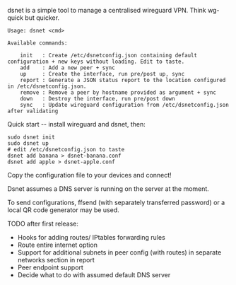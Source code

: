 dsnet is a simple tool to manage a centralised wireguard VPN. Think wg-quick
but quicker.

    Usage: dsnet <cmd>

    Available commands:

    	init   : Create /etc/dsnetconfig.json containing default configuration + new keys without loading. Edit to taste.
    	add    : Add a new peer + sync
    	up     : Create the interface, run pre/post up, sync
    	report : Generate a JSON status report to the location configured in /etc/dsnetconfig.json.
    	remove : Remove a peer by hostname provided as argument + sync
    	down   : Destroy the interface, run pre/post down
    	sync   : Update wireguard configuration from /etc/dsnetconfig.json after validating


Quick start -- install wireguard and dsnet, then:

    sudo dsnet init
    sudo dsnet up
    # edit /etc/dsnetconfig.json to taste
	dsnet add banana > dsnet-banana.conf
	dsnet add apple > dsnet-apple.conf

Copy the configuration file to your devices and connect!

Dsnet assumes a DNS server is running on the server at the moment.

To send configurations, ffsend (with separately transferred password) or a local QR code generator may be used.

TODO after first release:

  * Hooks for adding routes/ IPtables forwarding rules
  * Route entire internet option
  * Support for additional subnets in peer config (with routes) in separate networks section in report
  * Peer endpoint support
  * Decide what to do with assumed default DNS server
